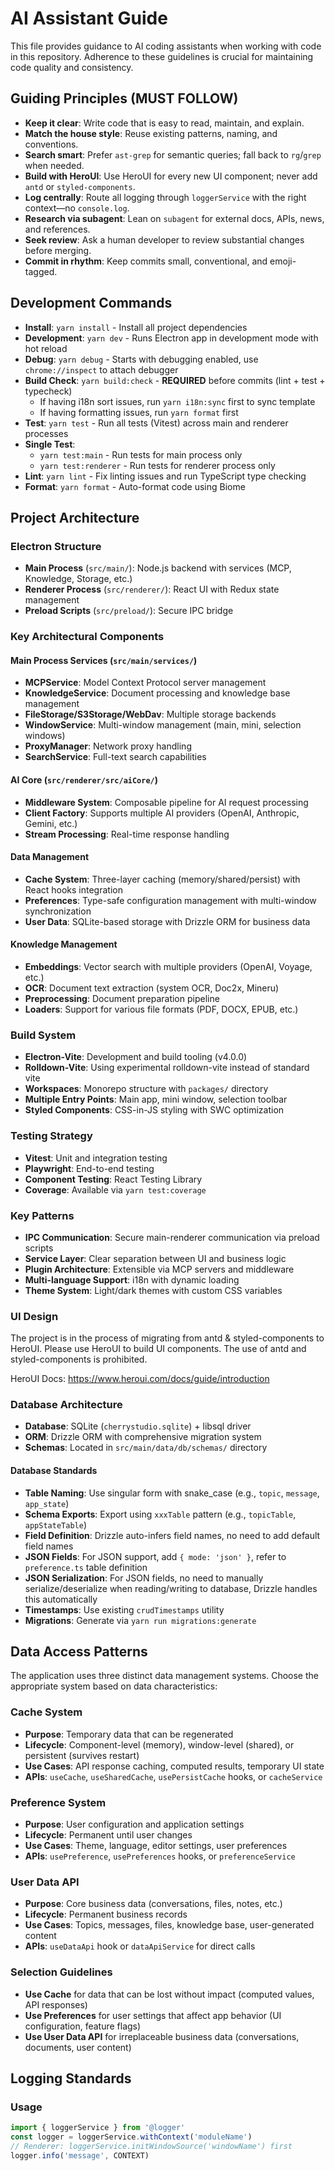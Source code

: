 # AI Assistant Guide

This file provides guidance to AI coding assistants when working with code in this repository. Adherence to these guidelines is crucial for maintaining code quality and consistency.

## Guiding Principles (MUST FOLLOW)

- **Keep it clear**: Write code that is easy to read, maintain, and explain.
- **Match the house style**: Reuse existing patterns, naming, and conventions.
- **Search smart**: Prefer `ast-grep` for semantic queries; fall back to `rg`/`grep` when needed.
- **Build with HeroUI**: Use HeroUI for every new UI component; never add `antd` or `styled-components`.
- **Log centrally**: Route all logging through `loggerService` with the right context—no `console.log`.
- **Research via subagent**: Lean on `subagent` for external docs, APIs, news, and references.
- **Seek review**: Ask a human developer to review substantial changes before merging.
- **Commit in rhythm**: Keep commits small, conventional, and emoji-tagged.

## Development Commands

- **Install**: `yarn install` - Install all project dependencies
- **Development**: `yarn dev` - Runs Electron app in development mode with hot reload
- **Debug**: `yarn debug` - Starts with debugging enabled, use `chrome://inspect` to attach debugger
- **Build Check**: `yarn build:check` - **REQUIRED** before commits (lint + test + typecheck)
  - If having i18n sort issues, run `yarn i18n:sync` first to sync template
  - If having formatting issues, run `yarn format` first
- **Test**: `yarn test` - Run all tests (Vitest) across main and renderer processes
- **Single Test**:
  - `yarn test:main` - Run tests for main process only
  - `yarn test:renderer` - Run tests for renderer process only
- **Lint**: `yarn lint` - Fix linting issues and run TypeScript type checking
- **Format**: `yarn format` - Auto-format code using Biome

## Project Architecture

### Electron Structure
- **Main Process** (`src/main/`): Node.js backend with services (MCP, Knowledge, Storage, etc.)
- **Renderer Process** (`src/renderer/`): React UI with Redux state management
- **Preload Scripts** (`src/preload/`): Secure IPC bridge

### Key Architectural Components

#### Main Process Services (`src/main/services/`)

- **MCPService**: Model Context Protocol server management
- **KnowledgeService**: Document processing and knowledge base management
- **FileStorage/S3Storage/WebDav**: Multiple storage backends
- **WindowService**: Multi-window management (main, mini, selection windows)
- **ProxyManager**: Network proxy handling
- **SearchService**: Full-text search capabilities

#### AI Core (`src/renderer/src/aiCore/`)

- **Middleware System**: Composable pipeline for AI request processing
- **Client Factory**: Supports multiple AI providers (OpenAI, Anthropic, Gemini, etc.)
- **Stream Processing**: Real-time response handling

#### Data Management

- **Cache System**: Three-layer caching (memory/shared/persist) with React hooks integration
- **Preferences**: Type-safe configuration management with multi-window synchronization
- **User Data**: SQLite-based storage with Drizzle ORM for business data

#### Knowledge Management

- **Embeddings**: Vector search with multiple providers (OpenAI, Voyage, etc.)
- **OCR**: Document text extraction (system OCR, Doc2x, Mineru)
- **Preprocessing**: Document preparation pipeline
- **Loaders**: Support for various file formats (PDF, DOCX, EPUB, etc.)

### Build System

- **Electron-Vite**: Development and build tooling (v4.0.0)
- **Rolldown-Vite**: Using experimental rolldown-vite instead of standard vite
- **Workspaces**: Monorepo structure with `packages/` directory
- **Multiple Entry Points**: Main app, mini window, selection toolbar
- **Styled Components**: CSS-in-JS styling with SWC optimization

### Testing Strategy

- **Vitest**: Unit and integration testing
- **Playwright**: End-to-end testing
- **Component Testing**: React Testing Library
- **Coverage**: Available via `yarn test:coverage`

### Key Patterns

- **IPC Communication**: Secure main-renderer communication via preload scripts
- **Service Layer**: Clear separation between UI and business logic
- **Plugin Architecture**: Extensible via MCP servers and middleware
- **Multi-language Support**: i18n with dynamic loading
- **Theme System**: Light/dark themes with custom CSS variables

### UI Design

The project is in the process of migrating from antd & styled-components to HeroUI. Please use HeroUI to build UI components. The use of antd and styled-components is prohibited.

HeroUI Docs: https://www.heroui.com/docs/guide/introduction

### Database Architecture

- **Database**: SQLite (`cherrystudio.sqlite`) + libsql driver
- **ORM**: Drizzle ORM with comprehensive migration system
- **Schemas**: Located in `src/main/data/db/schemas/` directory

#### Database Standards

- **Table Naming**: Use singular form with snake_case (e.g., `topic`, `message`, `app_state`)
- **Schema Exports**: Export using `xxxTable` pattern (e.g., `topicTable`, `appStateTable`)
- **Field Definition**: Drizzle auto-infers field names, no need to add default field names
- **JSON Fields**: For JSON support, add `{ mode: 'json' }`, refer to `preference.ts` table definition
- **JSON Serialization**: For JSON fields, no need to manually serialize/deserialize when reading/writing to database, Drizzle handles this automatically
- **Timestamps**: Use existing `crudTimestamps` utility
- **Migrations**: Generate via `yarn run migrations:generate`

## Data Access Patterns

The application uses three distinct data management systems. Choose the appropriate system based on data characteristics:

### Cache System
- **Purpose**: Temporary data that can be regenerated
- **Lifecycle**: Component-level (memory), window-level (shared), or persistent (survives restart)
- **Use Cases**: API response caching, computed results, temporary UI state
- **APIs**: `useCache`, `useSharedCache`, `usePersistCache` hooks, or `cacheService`

### Preference System
- **Purpose**: User configuration and application settings
- **Lifecycle**: Permanent until user changes
- **Use Cases**: Theme, language, editor settings, user preferences
- **APIs**: `usePreference`, `usePreferences` hooks, or `preferenceService`

### User Data API
- **Purpose**: Core business data (conversations, files, notes, etc.)
- **Lifecycle**: Permanent business records
- **Use Cases**: Topics, messages, files, knowledge base, user-generated content
- **APIs**: `useDataApi` hook or `dataApiService` for direct calls

### Selection Guidelines

- **Use Cache** for data that can be lost without impact (computed values, API responses)
- **Use Preferences** for user settings that affect app behavior (UI configuration, feature flags)
- **Use User Data API** for irreplaceable business data (conversations, documents, user content)

## Logging Standards

### Usage

```typescript
import { loggerService } from '@logger'
const logger = loggerService.withContext('moduleName')
// Renderer: loggerService.initWindowSource('windowName') first
logger.info('message', CONTEXT)
```
